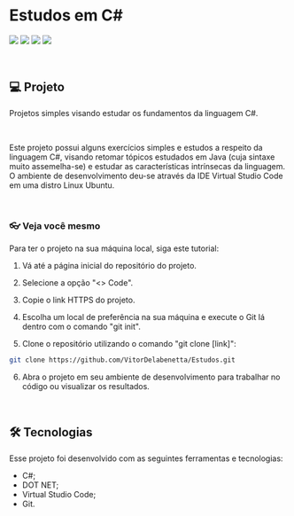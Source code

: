 # Estudos em C#
![](https://img.shields.io/badge/.NET-5C2D91?style=for-the-badge&logo=.net&logoColor=white) <!-- .NET -->
![](https://img.shields.io/badge/c%23-%2300599C.svg?style=for-the-badge&logo=csharp&logoColor=white) <!-- C# -->
![](https://img.shields.io/badge/Visual_Studio_Code-0078D4?style=for-the-badge&logo=visual%20studio%20code&logoColor=white) <!-- VSCode -->
![](https://img.shields.io/badge/Markdown-232323?style=for-the-badge&logo=markdown&logoColor=white) <!-- README -->

<br>

## 💻 Projeto

Projetos simples visando estudar os fundamentos da linguagem C#.

<br>

Este projeto possui alguns exercícios simples e estudos a respeito da linguagem C#, visando retomar tópicos estudados em Java (cuja sintaxe muito assemelha-se) e estudar as características intrínsecas da linguagem. O ambiente de desenvolvimento deu-se através da IDE Virtual Studio Code em uma distro Linux Ubuntu.

<br>

### 👓 Veja você mesmo
Para ter o projeto na sua máquina local, siga este tutorial:
<br>

1. Vá até a página inicial do repositório do projeto.

2. Selecione a opção "<> Code".

3. Copie o link HTTPS do projeto.

4. Escolha um local de preferência na sua máquina e execute o Git lá dentro com o comando "git init".

5. Clone o repositório utilizando o comando "git clone [link]":

```bash
git clone https://github.com/VitorDelabenetta/Estudos.git
```
6. Abra o projeto em seu ambiente de desenvolvimento para trabalhar no código ou visualizar os resultados.

<br>

## 🛠 Tecnologias

Esse projeto foi desenvolvido com as seguintes ferramentas e tecnologias:

- C#;
- DOT NET;
- Virtual Studio Code;
- Git.
